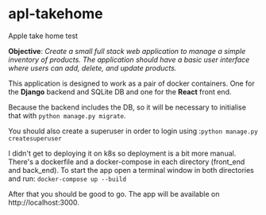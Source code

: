 # apl-takehome
Apple take home test

**Objective**: 
_Create a small full stack web application to manage a simple inventory of products. The 
application should have a basic user interface where users can add, delete, and update products._

This application is designed to work as a pair of docker containers. One for the **Django** backend and SQLite DB and one for the **React** front end.

Because the backend includes the DB, so it will be necessary to initialise that with `python manage.py migrate`. 

You should also create a superuser in order to login using :`python manage.py createsuperuser`


I didn't get to deploying it on k8s so deployment is a bit more manual. 
There's a dockerfile and a docker-compose in each directory (front_end and back_end). To start the app open a terminal window in both directories and run:
`docker-compose up --build`

After that you should be good to go. The app will be available on http://localhost:3000.
